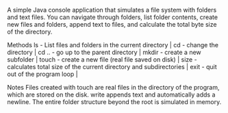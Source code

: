 A simple Java console application that simulates a file system with folders and text files.
You can navigate through folders, list folder contents, create new files and folders, append text to files, and calculate the total byte size of the directory.

Methods
ls - List files and folders in the current directory |
cd <folderName> - change the directory |
cd .. - go up to the parent directory |
mkdir <folderName> - create a new subfolder |
touch <fileName> - create a new file (real file saved on disk) |
size - calculates total size of the current directory and subdirectories |
exit - quit out of the program loop |

Notes
Files created with touch are real files in the directory of the program, which are stored on the disk.
write appends text and automatically adds a newline.
The entire folder structure beyond the root is simulated in memory.
